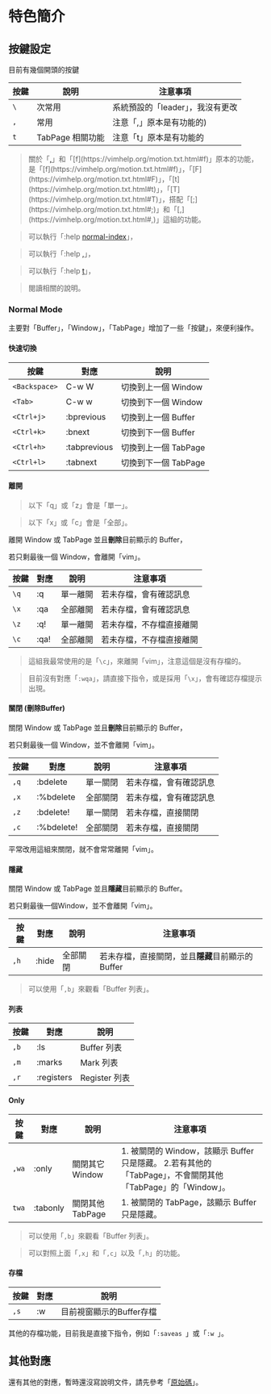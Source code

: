 
# 特色簡介

## 按鍵設定

目前有幾個開頭的按鍵

| 按鍵 | 說明 | 注意事項 |
| --- | --- | --- |
| `\` | 次常用 | 系統預設的「leader」，我沒有更改 |
| `,` | 常用 | 注意「,」原本是有功能的) |
| `t` | TabPage 相關功能 | 注意「t」原本是有功能的 |

> 關於「[,](https://vimhelp.org/motion.txt.html#,)」和「[f](https://vimhelp.org/motion.txt.html#f)」原本的功能，是「[f](https://vimhelp.org/motion.txt.html#f)」，「[F](https://vimhelp.org/motion.txt.html#F)」，「[t](https://vimhelp.org/motion.txt.html#t)」，「[T](https://vimhelp.org/motion.txt.html#T)」，搭配「[;](https://vimhelp.org/motion.txt.html#;)」和「[,](https://vimhelp.org/motion.txt.html#,)」這組的功能。

> 可以執行「:help [normal-index](https://vimhelp.org/index.txt.html#normal-index)」，

> 可以執行「:help [,](https://vimhelp.org/motion.txt.html#,)」，

> 可以執行「:help [t](https://vimhelp.org/motion.txt.html#t)」，

> 閱讀相關的說明。

### Normal Mode

主要對「Buffer」，「Window」，「TabPage」增加了一些「按鍵」，來便利操作。

#### 快速切換

| 按鍵 | 對應 | 說明 |
| --- | --- | --- |
| `<Backspace>` | C-w W | 切換到上一個 Window |
| `<Tab>` | C-w w | 切換到下一個 Window |
| `<Ctrl+j>` | :bprevious | 切換到上一個 Buffer |
| `<Ctrl+k>` | :bnext | 切換到下一個 Buffer |
| `<Ctrl+h>` | :tabprevious | 切換到上一個 TabPage |
| `<Ctrl+l>` | :tabnext | 切換到下一個 TabPage |

#### 離開

> 以下「q」或「z」會是「單一」。

> 以下「x」或「c」會是「全部」。

離開 Window 或 TabPage 並且**刪除**目前顯示的 Buffer，

若只剩最後一個 Window，會離開「vim」。

| 按鍵 | 對應 | 說明 | 注意事項 |
| --- | --- | --- | --- |
| `\q` | :q | 單一離開 | 若未存檔，會有確認訊息 |
| `\x` | :qa | 全部離開 | 若未存檔，會有確認訊息 |
| `\z` | :q! | 單一離開 | 若未存檔，不存檔直接離開 |
| `\c` | :qa! | 全部離開 | 若未存檔，不存檔直接離開 |

> 這組我最常使用的是「`\c`」，來離開「vim」，注意這個是沒有存檔的。

> 目前沒有對應「`:wqa`」，請直接下指令，或是採用「`\x`」，會有確認存檔提示出現。

#### 關閉 (刪除Buffer)

關閉 Window 或 TabPage 並且**刪除**目前顯示的 Buffer，

若只剩最後一個 Window，並不會離開「vim」。

| 按鍵 | 對應 | 說明 | 注意事項 |
| --- | --- | --- | --- |
| `,q` | :bdelete | 單一關閉 | 若未存檔，會有確認訊息 |
| `,x` | :%bdelete | 全部關閉 | 若未存檔，會有確認訊息 |
| `,z` | :bdelete! | 單一關閉 | 若未存檔，直接關閉 |
| `,c` | :%bdelete! | 全部關閉 | 若未存檔，直接關閉 |

平常改用這組來關閉，就不會常常離開「vim」。

#### 隱藏

關閉 Window 或 TabPage 並且**隱藏**目前顯示的 Buffer。

若只剩最後一個Window，並不會離開「vim」。

| 按鍵 | 對應 | 說明 | 注意事項 |
| --- | --- | --- | --- |
| `,h` | :hide | 全部關閉 | 若未存檔，直接關閉，並且**隱藏**目前顯示的 Buffer|

> 可以使用「`,b`」來觀看「Buffer 列表」。


#### 列表

| 按鍵 | 對應 | 說明 |
| --- | --- | --- |
| `,b` | :ls | Buffer 列表 |
| `,m` | :marks | Mark 列表 |
| `,r` | :registers | Register 列表 |


#### Only

| 按鍵 | 對應 | 說明 | 注意事項 |
| --- | --- | --- | --- |
| `,wa` | :only | 關閉其它 Window | 1. 被關閉的 Window，該顯示 Buffer 只是隱藏。 2.若有其他的「TabPage」，不會關閉其他「TabPage」的「Window」。 |
| `twa` | :tabonly | 關閉其他 TabPage | 1. 被關閉的 TabPage，該顯示 Buffer 只是隱藏。 |

> 可以使用「`,b`」來觀看「Buffer 列表」。

> 可以對照上面「`,x`」和「`,c`」以及「`,h`」的功能。

#### 存檔

| 按鍵 | 對應 | 說明 |
| --- | --- | --- |
| `,s` | :w | 目前視窗顯示的Buffer存檔 |

其他的存檔功能，目前我是直接下指令，例如「`:saveas `」或「`:w `」。


## 其他對應

還有其他的對應，暫時還沒寫說明文件，請先參考「[原始碼](https://github.com/samwhelp/tool-svim-core/blob/master/plugin/Svim.vim#L753)」。
